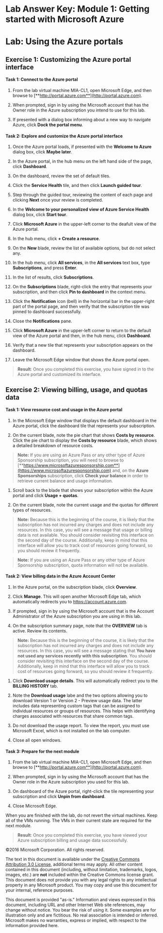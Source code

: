 ﻿# Lab Answer Key:  Module 1: Getting started with Microsoft Azure
# Lab: Using the Azure portals
  
## Exercise 1: Customizing the Azure portal interface
  
#### Task 1: Connect to the Azure portal
  
1. From the lab virtual machine MIA-CL1, open Microsoft Edge, and then browse to [**http://portal.azure.com**](http://portal.azure.com). 

1. When prompted, sign in by using the Microsoft account that has the Owner role in the Azure subscription you intend to use for this lab.

1. If presented with a dialog box informing about a new way to navigate Azure, click **Dock the portal menu**.


#### Task 2: Explore and customize the Azure portal interface
  
1. Once the Azure portal loads, if presented with the **Welcome to Azure** dialog box, click **Maybe later**. 

1. In the Azure portal, in the hub menu on the left hand side of the page, click **Dashboard**.

1. On the dashboard, review the set of default tiles.

1. Click the **Service Health** tile, and then click **Launch guided tour**. 

1. Step through the guided tour, reviewing the content of each page and clicking **Next** once your review is completed.

1. In the **Welcome to your personalized view of Azure Service Health** dialog box, click **Start tour**. 

1. Click **Microsoft Azure** in the upper-left corner to the deafult view of the Azure portal.

1. In the hub menu, click **+ Create a resource**.

1. On the **New** blade, review the list of available options, but do not select any.

1. In the hub menu, click **All services**, in the **All services** text box, type **Subscriptions**, and press **Enter**.

1. In the list of results, click **Subscriptions**.

1. On the **Subscriptions** blade, right-click the entry that represents your subscription, and then click **Pin to dashboard** in the context menu.

1. Click the **Notification** icon (bell) in the horizontal bar in the upper-right part of the portal page, and then verify that the subscription tile was pinned to dashboard successfully.

1. Close the **Notifications** pane.

1. Click **Microsoft Azure** in the upper-left corner to return to the default view of the Azure portal and then, in the hub menu, click **Dashboard**.

1. Verify that a new tile that represents your subscription appears on the dashboard.

1. Leave the Microsoft Edge window that shows the Azure portal open.

> **Result**: Once you completed this exercise, you have signed in to the Azure portal and customized its interface.


## Exercise 2: Viewing billing, usage, and quotas data
  
#### Task 1: View resource cost and usage in the Azure portal
  
1. In the Microsoft Edge window that displays the default dashboard in the Azure portal, click the dashboard tile that represents your subscription.

1. On the current blade, note the pie chart that shows **Costs by resource**. Click the pie chart to display the **Costs by resource** blade, which shows a detailed breakdown of resource costs.

> **Note:** If you are using an Azure Pass or any other type of Azure Sponsorship subscription, you will need to browse to [**https://www.microsoftazuresponsorship.com**](https://www.microsoftazuresponsorship.com) and,  on the **Azure Sponsorships** subscription, click **Check your balance** in order to retrieve current balance and usage information. 

1. Scroll back to the blade that shows your subscription within the Azure portal and click **Usage + quotas**. 

1. On the current blade, note the current usage and the quotas for different types of resources.
 
> **Note:** Because this is the beginning of the course, it is likely that the subscription has not incurred any charges and does not include any resources. In this case, you will see a message that usage or billing data is not available. You should consider revisiting this interface on the second day of the course. Additionally, keep in mind that this interface will allow you to track cost of resources going forward, so you should review it frequently.

> **Note:** If you are using an Azure Pass or any other type of Azure Sponsorship subscription, quota information will not be available.


#### Task 2: View billing data in the Azure Account Center
  
1. In the Azure portal, on the subscription blade, click **Overview**.

1. Click **Manage**. This will open another Microsoft Edge tab, which automatically redirects you to https://account.azure.com.

1. If prompted, sign in by using the Microsoft account that is the Account Administrator of the Azure subscription you are using in this lab.

1. On the subscription summary page, note that the **OVERVIEW** tab is active. Review its contents.

> **Note:** Because this is the beginning of the course, it is likely that the subscription has not incurred any charges and does not include any resources. In this case, you will see a message stating that **You have not used any services recently with this subscription**. You should consider revisiting this interface on the second day of the course. Additionally, keep in mind that this interface will allow you to track cost of resources going forward, so you should review it frequently.

1. Click **Download usage details**. This will automatically redirect you to the **BILLING HISTORY** tab.

1. Note the **Download usage** labe and the two options allowing you to download Version 1 or Version 2 - Preview usage data. The latter includes data representing custom tags that can be assigned to individual resources or groups of resources. This helps with identifying charges associated with resources that share common tags.

1. Do not download the usage report. To view the report, you must use Microsoft Excel, which is not installed on the lab computer.

1. Close all open windows.


#### Task 3: Prepare for the next module
  
1. From the lab virtual machine MIA-CL1, open Microsoft Edge, and then browse to [**http://portal.azure.com**](http://portal.azure.com). 

1. When prompted, sign in by using the Microsoft account that has the Owner role in the Azure subscription you used for this lab.

1. On dashboard of the Azure portal, right-click the tile representing your subscription and click **Unpin from dashboard**.

1. Close Microsoft Edge.

When you are finished with the lab, do not revert the virtual machines. Keep all of the VMs running. The VMs in their current state are required for the next module.

> **Result**: Once you completed this exercise, you have viewed your Azure subscription billing and usage data successfully.



©2016 Microsoft Corporation. All rights reserved.

The text in this document is available under the [Creative Commons Attribution 3.0 License](https://creativecommons.org/licenses/by/3.0/legalcode "Creative Commons Attribution 3.0 License"), additional terms may apply.  All other content contained in this document (including, without limitation, trademarks, logos, images, etc.) are **not** included within the Creative Commons license grant.  This document does not provide you with any legal rights to any intellectual property in any Microsoft product. You may copy and use this document for your internal, reference purposes.

This document is provided "as-is." Information and views expressed in this document, including URL and other Internet Web site references, may change without notice. You bear the risk of using it. Some examples are for illustration only and are fictitious. No real association is intended or inferred. Microsoft makes no warranties, express or implied, with respect to the information provided here.
